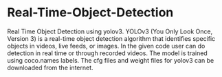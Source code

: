 # Real-Time-Object-Detection
Real Time Object Detection using yolov3. 
YOLOv3 (You Only Look Once, Version 3) is a real-time object detection algorithm that identifies specific objects in videos, live feeds, or images.
In the given code user can do detection in real time or through recorded videos.
The model is trained using coco.names labels. The cfg files and weight files for yolov3 can be downloaded from the internet.
